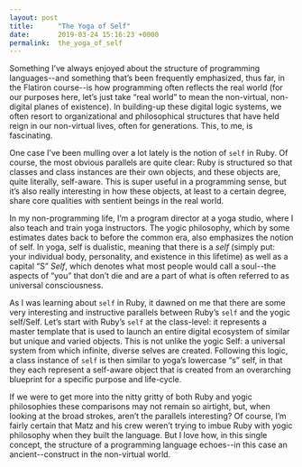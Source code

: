 ```yaml
---
layout: post
title:      "The Yoga of Self"
date:       2019-03-24 15:16:23 +0000
permalink:  the_yoga_of_self
---
```



Something I’ve always enjoyed about the structure of programming languages--and something that’s been frequently emphasized, thus far, in the Flatiron course--is how programming often reflects the real world (for our purposes here, let’s just take “real world” to mean the non-virtual, non-digital planes of existence). In building-up these digital logic systems, we often resort to organizational and philosophical structures that have held reign in our non-virtual lives, often for generations. This, to me, is fascinating.

One case I’ve been mulling over a lot lately is the notion of `self` in Ruby. Of course, the most obvious parallels are quite clear: Ruby is structured so that classes and class instances are their own objects, and these objects are, quite literally, self-aware. This is super useful in a programming sense, but it’s also really interesting in how these objects, at least to a certain degree, share core qualities with sentient beings in the real world.

In my non-programming life, I’m a program director at a yoga studio, where I also teach and train yoga instructors. The yogic philosophy, which by some estimates dates back to before the common era, also emphasizes the notion of self. In yoga, self is dualistic, meaning that there is a *self* (simply put: your individual body, personality, and existence in this lifetime) as well as a capital “S” *Self*, which denotes what most people would call a soul--the aspects of “you” that don’t die and are a part of what is often referred to as universal consciousness. 

As I was learning about `self` in Ruby, it dawned on me that there are some very interesting and instructive parallels between Ruby’s `self` and the yogic self/Self. Let’s start with Ruby’s `self` at the class-level: it represents a master template that is used to launch an entire digital ecosystem of similar but unique and varied objects. This is not unlike the yogic Self: a universal system from which infinite, diverse selves are created. Following this logic, a class instance of `self` is then similar to yoga’s lowercase “s” self, in that they each represent a self-aware object that is created from an overarching blueprint for a specific purpose and life-cycle. 

If we were to get more into the nitty gritty of both Ruby and yogic philosophies these comparisons may not remain so airtight, but, when looking at the broad strokes, aren’t the parallels interesting? Of course, I’m fairly certain that Matz and his crew weren’t trying to imbue Ruby with yogic philosophy when they built the language. But I love how, in this single concept, the structure of a programming language echoes--in this case an ancient--construct in the non-virtual world.
